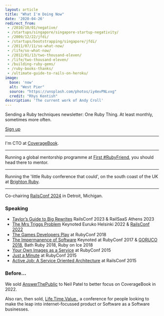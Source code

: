 ```yaml
---
layout: article
title: "What I'm Doing Now"
date: '2020-04-26'
redirect_from:
 - /2010/10/01/negative/
 - /startups/singapore/singapore-startup-negativity/
 - /2009/12/22/jfdi/
 - /startups/bootstrapping/singapore/jfdi/
 - /2011/07/11/so-what-now/
 - /life/so-what-now/
 - /2012/01/13/two-thousand-eleven/
 - /life/two-thousand-eleven/
 - /building-ruby-gems/
 - /ruby-books-thanks/
 - /ultimate-guide-to-rails-on-heroku/
image:
  base: 'now'
  alt: "West Pier"
  source: "https://unsplash.com/photos/iy4evPNLvxg"
  credit: "Rhys Kentish"
description: 'The current work of Andy Croll'
---
```


Sending a Ruby techniques newsletter: One Ruby Thing. At least monthly, sometimes more often.

<a href="https://onerubything.com" class="btn btn-outline-danger">Sign up</a>

-----

I'm CTO at [CoverageBook](https://coveragebook.com).

-----

Running a global mentorship programme at [First #RubyFriend](https://firstrubyfriend.org), you should head there to mentor.

-----

Running the 'little Ruby conference that could', on the south coast of the UK at [Brighton Ruby](https://brightonruby.com).

-----

Co-chairing [RailsConf 2024](https://railsconf.com) in Detroit, Michigan.


### Speaking

* [Taylor’s Guide to Big Rewrites](https://www.youtube.com/watch?v=G1QbH2QZX08) RailsConf 2023 & RailSaaS Athens 2023
* [The Mrs Triggs Problem](https://www.youtube.com/watch?v=0UcTD49KugA) Keynoted Euruko Helsinki 2022 & [RailsConf 2022](https://www.youtube.com/watch?v=QbcSsDUyW6s)
* [The Games Developers Play](https://brightonruby.com/2020/the-games-developers-play-andy-croll/) at RubyConf 2018
* [The Impermanence of Software](https://confreaks.tv/videos/rubyconf2017-keynote-the-impermanence-of-software) Keynoted at RubyConf 2017 & [GORUCO 2018](https://www.youtube.com/watch?v=YTQf2ZbUSb4), Bath Ruby 2018, Ruby on Ice 2018
* [Your Own Images as a Service](https://confreaks.tv/videos/rubyconf2015-your-own-images-as-a-service) at RubyConf 2015
* [Just a Minute](https://confreaks.tv/videos/rubyconf2015-just-a-ruby-minute) at RubyConf 2015
* [Active Job: A Service Oriented Architecture](https://confreaks.tv/videos/railsconf2015-activejob-a-service-oriented-architecture) at RailsConf 2015

### Before...

We sold [AnswerThePublic](https://answerthepublic.com) to Neil Patel to better focus on CoverageBook in 2022.

Also ran, then sold, [Life.Time.Value.](https://ltvconf.com), a conference for people looking to make the leap into internet-focussed product or Software as a Software businesses.
